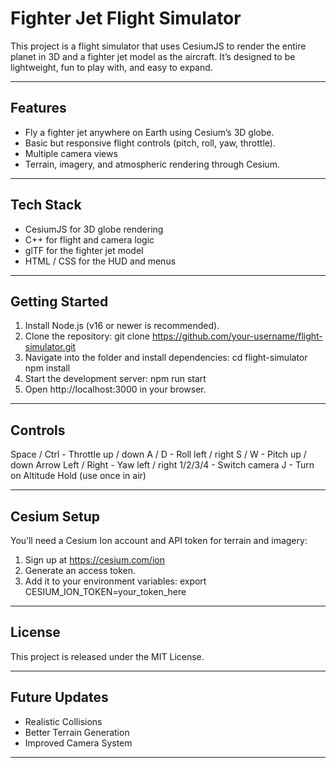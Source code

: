Fighter Jet Flight Simulator
============================

This project is a  flight simulator that uses CesiumJS to render the
entire planet in 3D and a fighter jet model as the aircraft. It’s designed
to be lightweight, fun to play with, and easy to expand.

-------------------------------------------------------
Features
-------------------------------------------------------
- Fly a fighter jet anywhere on Earth using Cesium’s 3D globe.
- Basic but responsive flight controls (pitch, roll, yaw, throttle).
- Multiple camera views
- Terrain, imagery, and atmospheric rendering through Cesium.

-------------------------------------------------------
Tech Stack
-------------------------------------------------------
- CesiumJS for 3D globe rendering
- C++ for flight and camera logic
- glTF for the fighter jet model
- HTML / CSS for the HUD and menus

-------------------------------------------------------
Getting Started
-------------------------------------------------------
1. Install Node.js (v16 or newer is recommended).
2. Clone the repository:
   git clone https://github.com/your-username/flight-simulator.git
3. Navigate into the folder and install dependencies:
   cd flight-simulator
   npm install
4. Start the development server:
   npm run start
5. Open http://localhost:3000 in your browser.

-------------------------------------------------------
Controls
-------------------------------------------------------
Space / Ctrl       - Throttle up / down
A / D              - Roll left / right
S / W              - Pitch up / down
Arrow Left / Right - Yaw left / right
1/2/3/4            - Switch camera
J                  - Turn on Altitude Hold (use once in air)

-------------------------------------------------------
Cesium Setup
-------------------------------------------------------
You’ll need a Cesium Ion account and API token for terrain and imagery:

1. Sign up at https://cesium.com/ion
2. Generate an access token.
3. Add it to your environment variables:
   export CESIUM_ION_TOKEN=your_token_here

-------------------------------------------------------
License
-------------------------------------------------------
This project is released under the MIT License.

-------------------------------------------------------
Future Updates
-------------------------------------------------------

- Realistic Collisions
- Better Terrain Generation
- Improved Camera System
-------------------------------------------------------
